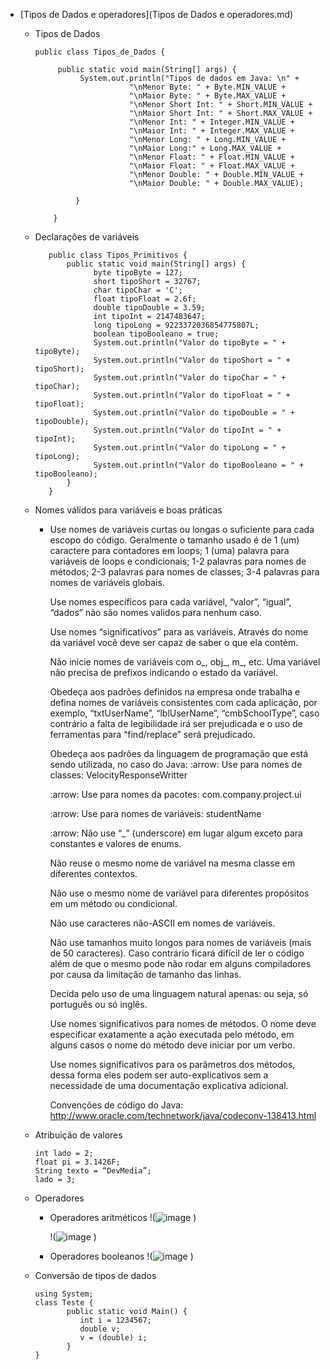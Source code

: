 * [Tipos de Dados e operadores](Tipos de Dados e operadores.md)
  * Tipos de Dados
    ```
    public class Tipos_de_Dados {

         public static void main(String[] args) {
              System.out.println("Tipos de dados em Java: \n" +
                         "\nMenor Byte: " + Byte.MIN_VALUE +
                         "\nMaior Byte: " + Byte.MAX_VALUE +
                         "\nMenor Short Int: " + Short.MIN_VALUE +
                         "\nMaior Short Int: " + Short.MAX_VALUE +
                         "\nMenor Int: " + Integer.MIN_VALUE +
                         "\nMaior Int: " + Integer.MAX_VALUE +
                         "\nMenor Long: " + Long.MIN_VALUE +
                         "\nMaior Long:" + Long.MAX_VALUE +
                         "\nMenor Float: " + Float.MIN_VALUE +
                         "\nMaior Float: " + Float.MAX_VALUE +
                         "\nMenor Double: " + Double.MIN_VALUE +
                         "\nMaior Double: " + Double.MAX_VALUE);

             }

        }
    ```

  * Declarações de variáveis
    ```
       public class Tipos_Primitivos {
           public static void main(String[] args) {
                 byte tipoByte = 127;
                 short tipoShort = 32767;
                 char tipoChar = 'C';
                 float tipoFloat = 2.6f;
                 double tipoDouble = 3.59;
                 int tipoInt = 2147483647;
                 long tipoLong = 9223372036854775807L;
                 boolean tipoBooleano = true;
                 System.out.println("Valor do tipoByte = " + tipoByte);
                 System.out.println("Valor do tipoShort = " + tipoShort);
                 System.out.println("Valor do tipoChar = " + tipoChar);
                 System.out.println("Valor do tipoFloat = " + tipoFloat);
                 System.out.println("Valor do tipoDouble = " + tipoDouble);
                 System.out.println("Valor do tipoInt = " + tipoInt);
                 System.out.println("Valor do tipoLong = " + tipoLong);
                 System.out.println("Valor do tipoBooleano = " + tipoBooleano);
           }
       }
    ```

  * Nomes válidos para variáveis e boas práticas 
    - Use nomes de variáveis curtas ou longas o suficiente para cada escopo do código. Geralmente o tamanho usado é de 1 (um) caractere para contadores em loops; 1 (uma) palavra para variáveis de loops e condicionais; 1-2 palavras para nomes de métodos; 2-3 palavras para nomes de classes; 3-4 palavras para nomes de variáveis globais.

      Use nomes específicos para cada variável, “valor”, “igual”, “dados” não são nomes validos para nenhum caso.

      Use nomes “significativos” para as variáveis. Através do nome da variável você deve ser capaz de saber o que ela contém.

      Não inicie nomes de variáveis com o_, obj_, m_, etc. Uma variável não precisa de prefixos indicando o estado da variável.

      Obedeça aos padrões definidos na empresa onde trabalha e defina nomes de variáveis consistentes com cada aplicação, por exemplo, “txtUserName”, “lblUserName”, “cmbSchoolType”, caso contrário a falta de legibilidade irá ser prejudicada e o uso de ferramentas para “find/replace” será prejudicado.

      Obedeça aos padrões da linguagem de programação que está sendo utilizada, no caso do Java:
      :arrow: Use para nomes de classes: VelocityResponseWritter

      :arrow: Use para nomes da pacotes: com.company.project.ui

      :arrow: Use para nomes de variáveis: studentName

      :arrow: Não use “_” (underscore) em lugar algum exceto para constantes e valores de enums.

      Não reuse o mesmo nome de variável na mesma classe em diferentes contextos.

      Não use o mesmo nome de variável para diferentes propósitos em um método ou condicional.

      Não use caracteres não-ASCII em nomes de variáveis.

      Não use tamanhos muito longos para nomes de variáveis (mais de 50 caracteres). Caso contrário ficará difícil de ler o código além de que o mesmo pode não rodar em alguns compiladores por causa da limitação de tamanho das linhas.

      Decida pelo uso de uma linguagem natural apenas: ou seja, só português ou só inglês.

      Use nomes significativos para nomes de métodos. O nome deve especificar exatamente a ação executada pelo método, em alguns casos o nome do método deve iniciar por um verbo.

      Use nomes significativos para os parâmetros dos métodos, dessa forma eles podem ser auto-explicativos sem a necessidade de uma documentação explicativa adicional.

      Convenções de código do Java: http://www.oracle.com/technetwork/java/codeconv-138413.html 
  
  * Atribuição de valores
    ```
    int lado = 2;
    float pi = 3.1426F;
    String texto = “DevMedia”;
    lado = 3;
    ```
    
  * Operadores
    * Operadores aritméticos
      !(![image](https://user-images.githubusercontent.com/78597253/188227853-b1fbeabb-56cc-4ef9-a46b-0b963fd8634a.png)
      )
      
      !(![image](https://user-images.githubusercontent.com/78597253/188228036-f01f1aae-7f96-4861-ad68-40259b45b274.png)
      )
      
    * Operadores booleanos
      !(![image](https://user-images.githubusercontent.com/78597253/188228248-a126c480-964c-4499-a07d-6ace4e6725ac.png)
      )
     
  * Conversão de tipos de dados
    ```
    using System;
    class Teste {
           public static void Main() {
              int i = 1234567;
              double v;
              v = (double) i;
           }
    }
    ```
